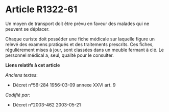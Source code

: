 # Article R1322-61

Un moyen de transport doit être prévu en faveur des malades qui ne peuvent se déplacer.

Chaque curiste doit posséder une fiche médicale sur laquelle figure un relevé des examens pratiqués et des traitements
prescrits. Ces fiches, régulièrement mises à jour, sont classées dans un meuble fermant à clé. Le personnel médical a, seul,
qualité pour le consulter.

**Liens relatifs à cet article**

_Anciens textes_:

  - Décret n°56-284 1956-03-09 annexe XXVI art. 9

_Codifié par_:

  - Décret n°2003-462 2003-05-21
